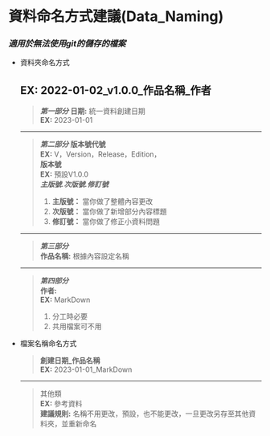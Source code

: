 # 資料命名方式建議(Data_Naming)
### ***適用於無法使用git的儲存的檔案***
+ 資料夾命名方式
  ## **EX:** 2022-01-02_v1.0.0_作品名稱_作者
  > ***第一部分***
  > **日期:** 統一資料創建日期  
  > **EX:** 2023-01-01  
  ---
  >***第二部分***
  > **版本號代號**  
  > **EX:** V，Version，Release，Edition，  
  > **版本號**  
  > **EX:** 預設V1.0.0  
  > ***主版號.次版號.修訂號***
  > 1. **主版號：** 當你做了整體內容更改
  > 2. **次版號：** 當你做了新增部分內容標題
  > 3. **修訂號：** 當你做了修正小資料問題  
  ---
  > ***第三部分***  
  > **作品名稱:** 根據內容設定名稱  
  --- 
  > ***第四部分***  
  > **作者:**  
  > **EX:** MarkDown    
  > 1. 分工時必要
  > 2. 共用檔案可不用 


+ 檔案名稱命名方式
  > **創建日期_作品名稱**  
  > **EX:** 2023-01-01_MarkDown
  ---
  > 其他類  
  > **EX:** 參考資料  
  > **建議規則:** 名稱不用更改，預設，也不能更改，一旦更改另存至其他資料夾，並重新命名